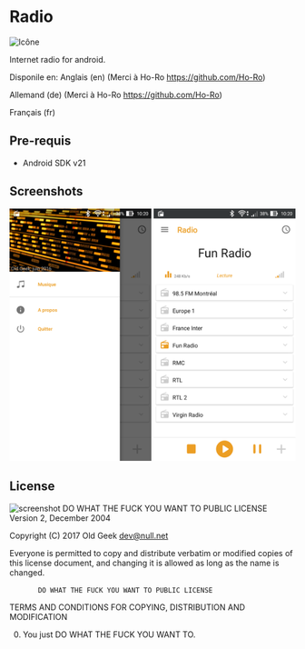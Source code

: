 # Radio
 ![Icône](/app/src/main/res/mipmap-xhdpi/ic_launcher.png)

Internet radio for android.

Disponile en: 
Anglais (en) (Merci à Ho-Ro https://github.com/Ho-Ro)

Allemand (de) (Merci à Ho-Ro https://github.com/Ho-Ro)

Français (fr)

Pre-requis
--------------

- Android SDK v21


Screenshots
-----------

<img alt="screenshot" src="/screenshot/01.png?raw=true" width="250px" /> <img alt="screenshot" src="/screenshot/02.png?raw=true" width="250px" />

License
-------

<img alt="screenshot" src="/screenshots/WTFPL.png?raw=true" width="32px" /> DO WHAT THE FUCK YOU WANT TO PUBLIC LICENSE
                   Version 2, December 2004

Copyright (C) 2017 Old Geek <dev@null.net>

Everyone is permitted to copy and distribute verbatim or modified
copies of this license document, and changing it is allowed as long
as the name is changed.

           DO WHAT THE FUCK YOU WANT TO PUBLIC LICENSE
  TERMS AND CONDITIONS FOR COPYING, DISTRIBUTION AND MODIFICATION

 0. You just DO WHAT THE FUCK YOU WANT TO.

